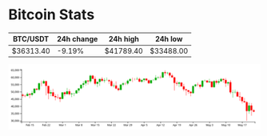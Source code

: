 # Bitcoin Stats

BTC/USDT|24h change|24h high|24h low|
|---|---|---|---|
|$36313.40|-9.19%|$41789.40|$33488.00|

<img src="./chart.svg">
